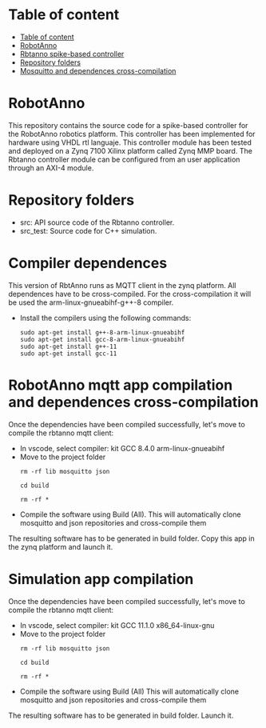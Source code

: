 # Table of content
- [Table of content](#table-of-content)
- [RobotAnno](#robotanno)
- [Rbtanno spike-based controller](#rbtanno-spike-based-controller)
- [Repository folders](#repository-folders)
- [Mosquitto and dependences cross-compilation](#mosquitto-and-dependences-cross-compilation)

# RobotAnno
This repository contains the source code for a spike-based controller for the RobotAnno robotics platform. This controller has been implemented for hardware using VHDL rtl languaje. This controller module has been tested and deployed on a Zynq 7100 Xilinx platform called Zynq MMP board. The Rbtanno controller module can be configured from an user application through an AXI-4 module.


# Repository folders
- src: API source code of the Rbtanno controller.
- src_test: Source code for C++ simulation.


# Compiler dependences
This version of RbtAnno runs as MQTT client in the zynq platform. All dependences have to be cross-compiled. For the cross-compilation it will be used the arm-linux-gnueabihf-g++-8 compiler.
- Install the compilers using the following commands:
  ```
  sudo apt-get install g++-8-arm-linux-gnueabihf
  sudo apt-get install gcc-8-arm-linux-gnueabihf
  sudo apt-get install g++-11
  sudo apt-get install gcc-11
  ```

# RobotAnno mqtt app compilation and dependences cross-compilation
Once the dependencies have been compiled successfully, let's move to compile the rbtanno mqtt client:
- In vscode, select compiler: kit GCC 8.4.0 arm-linux-gnueabihf
- Move to the project folder
  ```
  rm -rf lib mosquitto json

  cd build

  rm -rf *
  ```
- Compile the software using Build (All). This will automatically clone mosquitto and json repositories and cross-compile them
  
The resulting software has to be generated in build folder. Copy this app in the zynq platform and launch it.

# Simulation app compilation
Once the dependencies have been compiled successfully, let's move to compile the rbtanno mqtt client:
- In vscode, select compiler: kit GCC 11.1.0 x86_64-linux-gnu
- Move to the project folder
  ```
  rm -rf lib mosquitto json

  cd build

  rm -rf *
  ```
- Compile the software using Build (All) This will automatically clone mosquitto and json repositories and cross-compile them

The resulting software has to be generated in build folder. Launch it.

